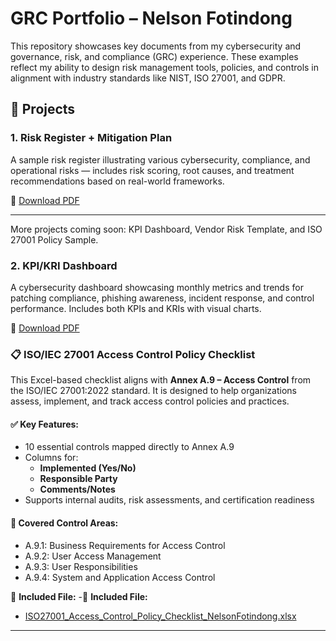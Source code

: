 # GRC Portfolio – Nelson Fotindong

This repository showcases key documents from my cybersecurity and governance, risk, and compliance (GRC) experience. These examples reflect my ability to design risk management tools, policies, and controls in alignment with industry standards like NIST, ISO 27001, and GDPR.

## 📂 Projects

### 1. Risk Register + Mitigation Plan
A sample risk register illustrating various cybersecurity, compliance, and operational risks — includes risk scoring, root causes, and treatment recommendations based on real-world frameworks.

📄 [Download PDF](./RISK%20ASSESSMENT%20TOOL%20-%20Risk%20Register.pdf)

---

More projects coming soon: KPI Dashboard, Vendor Risk Template, and ISO 27001 Policy Sample.

### 2. KPI/KRI Dashboard

A cybersecurity dashboard showcasing monthly metrics and trends for patching compliance, phishing awareness, incident response, and control performance. Includes both KPIs and KRIs with visual charts.

📄 [Download PDF](./Cybersecurity_KPI_Dashboard_NelsonFotindong.pdf)


### 📋 ISO/IEC 27001 Access Control Policy Checklist

This Excel-based checklist aligns with **Annex A.9 – Access Control** from the ISO/IEC 27001:2022 standard. It is designed to help organizations assess, implement, and track access control policies and practices.

#### ✅ Key Features:
- 10 essential controls mapped directly to Annex A.9
- Columns for:
  - **Implemented (Yes/No)**
  - **Responsible Party**
  - **Comments/Notes**
- Supports internal audits, risk assessments, and certification readiness

#### 🔐 Covered Control Areas:
- A.9.1: Business Requirements for Access Control  
- A.9.2: User Access Management  
- A.9.3: User Responsibilities  
- A.9.4: System and Application Access Control

📁 **Included File:**
-📁 **Included File:**
- [ISO27001_Access_Control_Policy_Checklist_NelsonFotindong.xlsx](./Access_Control_Policy/ISO27001_Access_Control_Policy_Checklist_NelsonFotindong.xlsx)


---
